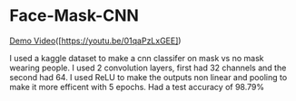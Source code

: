 # Face-Mask-CNN
[Demo Video](https://img.youtube.com/vi/01qaPzLxGEE/0.jpg)([https://youtu.be/01qaPzLxGEE])

I used a kaggle dataset to make a cnn classifer on mask vs no mask wearing people. 
I used 2 convolution layers, first had 32 channels and the second had 64. 
I used ReLU to make the outputs non linear and pooling to make it more efficent with 5 epochs. 
Had a test accuracy of 98.79%

